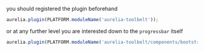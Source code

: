 
you should registered the plugin beforehand

```js
aurelia.plugin(PLATFORM.moduleName('aurelia-toolbelt'));
```
or at any further level you are interested down to the ```progressbar``` itself
```js
aurelia.plugin(PLATFORM.moduleName('aurelia-toolbelt/components/bootstrap/progressbar'));
```
